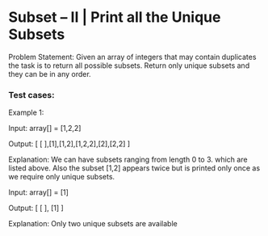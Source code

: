 
# Subset – II | Print all the Unique Subsets

Problem Statement: Given an array of integers that may contain duplicates the task is to return all possible subsets. Return only unique subsets and they can be in any order.


### Test cases:
Example 1:

Input: array[] = [1,2,2]

Output: [ [ ],[1],[1,2],[1,2,2],[2],[2,2] ]

Explanation: We can have subsets ranging from  length 0 to 3. which are listed above. Also the subset [1,2] appears twice but is printed only once as we require only unique subsets.

Input: array[] = [1]

Output: [ [ ], [1] ]

Explanation: Only two unique subsets are available